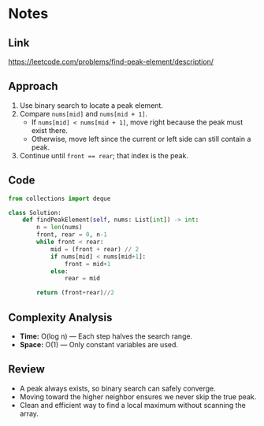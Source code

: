 # Notes

## Link
https://leetcode.com/problems/find-peak-element/description/

## Approach
1. Use binary search to locate a peak element.  
2. Compare `nums[mid]` and `nums[mid + 1]`.  
   - If `nums[mid] < nums[mid + 1]`, move right because the peak must exist there.  
   - Otherwise, move left since the current or left side can still contain a peak.  
3. Continue until `front == rear`; that index is the peak.

## Code
``` python
from collections import deque

class Solution:
    def findPeakElement(self, nums: List[int]) -> int:
        n = len(nums)
        front, rear = 0, n-1
        while front < rear:
            mid = (front + rear) // 2
            if nums[mid] < nums[mid+1]:
                front = mid+1
            else:
                rear = mid

        return (front+rear)//2
```

## Complexity Analysis
- **Time:** O(log n) — Each step halves the search range.  
- **Space:** O(1) — Only constant variables are used.

## Review
- A peak always exists, so binary search can safely converge.  
- Moving toward the higher neighbor ensures we never skip the true peak.  
- Clean and efficient way to find a local maximum without scanning the array.